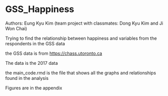 # GSS_Happiness
Authors: 
Eung Kyu Kim (team project with classmates: Dong Kyu Kim and Ji Won Chai)

Trying to find the relationship between happiness and variables from the respondents in the GSS data

the GSS data is from https://chass.utoronto.ca

The data is the 2017 data

the main_code.rmd is the file that shows all the graphs and relationships found in the analysis

Figures are in the appendix

